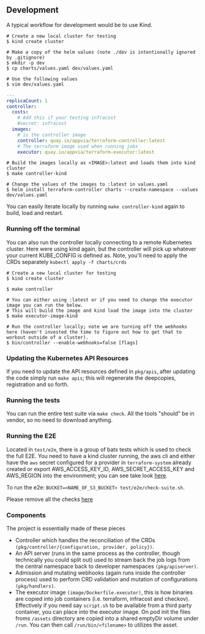 ## Development

A typical workflow for development would be to use Kind.

```shell
# Create a new local cluster for testing
$ kind create cluster

# Make a copy of the helm values (note ./dev is intentionally ignored by .gitignore)
$ mkdir -p dev
$ cp charts/values.yaml dev/values.yaml

# Use the following values
$ vim dev/values.yaml
```

```YAML
---
replicaCount: 1
controller:
  costs:
    # Add this if your testing infracost
    #secret: infracost
  images:
    # is the controller image
    controller: quay.io/appvia/terraform-controller:latest
    # The terraform image used when running jobs
    executor: quay.io/appvia/terraform-executor:latest
```

```shell
# Build the images locally as <IMAGE>:latest and loads them into kind cluster
$ make controller-kind

# Change the values of the images to :latest in values.yaml
$ helm install terraform-controller charts --create-namespace --values dev/values.yaml
```

You can easily iterate locally by running `make controller-kind` again to build, load and restart.

### Running off the terminal

You can also run the controller locally connecting to a remote Kubernetes cluster. Here were using kind again, but the controller will pick up whatever your current KUBE_CONFIG is defined as. Note, you'll need to apply the CRDs separately `kubectl apply -f charts/crds`

```shell
# Create a new local cluster for testing
$ kind create cluster

$ make controller

# You can either using :latest or if you need to change the executor image you can run the below.
# This will build the image and kind load the image into the cluster
$ make executor-image-kind

# Run the controller locally; note we are turning off the webhooks here (haven't invested the time to figure out how to get that to workout outside of a cluster).
$ bin/controller --enable-webhooks=false [flags]
```

### Updating the Kubernetes API Resources

If you need to update the API resources defined in `pkg/apis`, after updating the code simply run `make apis`; this will regenerate the deepcopies, registration and so forth.

### Running the tests

You can run the entire test suite via `make check`. All the tools "should" be in vendor, so no need to download anything.

### Running the E2E

Located in `test/e2e`, there is a group of bats tests which is used to check the full E2E. You need to have a kind cluster running, the aws cli and either have the `aws` secret configured for a provider in `terraform-system` already created or export AWS_ACCESS_KEY_ID, AWS_SECRET_ACCESS_KEY and AWS_REGION into the environment; you can see take look [here](test/e2e/integration/provider.bats).

To run the e2e: `BUCKET=<NAME_OF_S3_BUCKET> test/e2e/check-suite.sh`.

Please remove all the checks [here](e2e/test/integration)

### Components

The project is essentially made of these pieces

* Controller which handles the reconciliation of the CRDs `(pkg/controller/{configuration, provider, policy})`.
* An API server (runs in the same process as the controller, though technically you could split out) used to stream back the job logs from the central namespace back to developer namespaces `(pkg/apiserver)`.
* Admission and mutating webhooks (again runs inside the controller process) used to perform CRD validation and mutation of configurations `(pkg/handlers)`.
* The executor image `(image/Dockerfile.executor)`, this is how binaries are copied into job containers (i.e. terraform, infracost and checkov). Effectively if you need say `script.sh` to be available from a third party container, you can place into the executor image. On pod init the files froms `/assets` directory are copied into a shared emptyDir volume under `/run`. You can then call `/run/bin/<filename>` to utilizes the asset.
